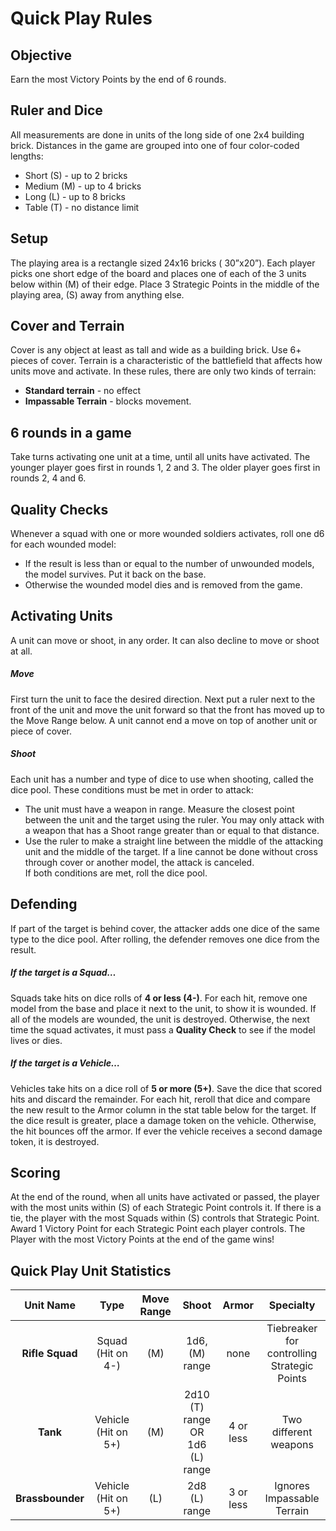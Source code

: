 # Quick Play Rules

## Objective
Earn the most Victory Points by the end of 6 rounds.

## Ruler and Dice
All measurements are done in units of the long side of one 2x4 building brick. Distances in the game are grouped into one of four color-coded lengths:
- Short <span class=short>(S)</span> - up to 2 bricks  
- Medium <span class=med>(M)</span> - up to 4 bricks  
- Long <span class=long>(L)</span> - up to 8 bricks  
- Table <span class=tablerange>(T)</span> - no distance limit  

## Setup
The playing area is a rectangle sized 24x16 bricks ( 30”x20”). Each player picks one short edge of the board and places one of each of the 3 units below within <span class=med>(M)</span> of their edge. Place 3 Strategic Points in the middle of the playing area, <span class=short>(S)</span> away from anything else.

## Cover and Terrain
Cover is any object at least as tall and wide as a building brick. Use 6+ pieces of cover. Terrain is a characteristic of the battlefield that affects how units move and activate. In these rules, there are only two kinds of terrain:
- **Standard terrain** - no effect
- **Impassable Terrain** - blocks movement.

## 6 rounds in a game
Take turns activating one unit at a time, until all units have activated. The younger player goes first in rounds 1, 2 and 3. The older player goes first in rounds 2, 4 and 6.

## Quality Checks
Whenever a squad with one or more wounded soldiers activates, roll one d6 for each wounded model:
- If the result is less than or equal to the number of unwounded models, the model survives. Put it back on the base.
- Otherwise the wounded model dies and is removed from the game.

## Activating Units
A unit can move or shoot, in any order. It can also decline to move or shoot at all.
##### Move  
First turn the unit to face the desired direction. Next put a ruler next to the front of the unit and move the unit forward so that the front has moved up to the Move Range below. A unit cannot end a move on top of another unit or piece of cover.
##### Shoot
Each unit has a number and type of dice to use when shooting, called the dice pool. These conditions must be met in order to attack:
- The unit must have a weapon in range. Measure the closest point between the unit and the target using the ruler. You may only attack with a weapon that has a
Shoot range greater than or equal to that distance.
- Use the ruler to make a straight line between the middle of the attacking unit and the middle of the target. If a line cannot be done without cross through
cover or another model, the attack is canceled.  
If both conditions are met, roll the dice pool.

## Defending
If part of the target is behind cover, the attacker adds one dice of the same type to the dice pool. After rolling, the defender removes one dice from the result.
##### If the target is a Squad… 
Squads take hits on dice rolls of **4 or less (4-)**. For each hit, remove one model from the base and place it next to the unit, to show it is wounded. If all of the models are wounded, the unit is destroyed. Otherwise, the next time the squad activates, it must pass a **Quality Check** to see if the model lives or dies.
##### If the target is a Vehicle… 
Vehicles take hits on a dice roll of **5 or more (5+)**. Save the dice that scored hits and discard the remainder. For each hit, reroll that dice and compare the new result to the Armor column in the stat table below for the target. If the dice result is greater, place a damage token on the vehicle. Otherwise, the hit
bounces off the armor. If ever the vehicle receives a second damage token, it is destroyed.

## Scoring
At the end of the round, when all units have activated or passed, the player with the most units within <span class=short>(S)</span> of each Strategic Point controls it. If there is a tie, the player with the most Squads within <span class=short>(S)</span> controls that Strategic Point. Award 1 Victory Point for each Strategic Point each player controls. The Player with the most Victory Points at the end of the game wins!

## Quick Play Unit Statistics
| Unit Name | Type | Move Range | Shoot | Armor | Specialty |
| :---: | :---:  |  :---: | :---: | :---:  |  :---: |
| **Rifle Squad**   | Squad (Hit on 4-) | <span class=med>(M)</span> | 1d6, <span class=med>(M)</span> range | none | Tiebreaker for controlling Strategic Points |
| **Tank**    | Vehicle (Hit on 5+) | <span class=med>(M)</span> | 2d10 <span class=table>(T)</span> range OR 1d6 <span class=long>(L)</span> range | 4 or less | Two different weapons |
| **Brassbounder** | Vehicle (Hit on 5+) | <span class=long>(L)</span> | 2d8 <span class=long>(L)</span> range | 3 or less | Ignores Impassable Terrain |

